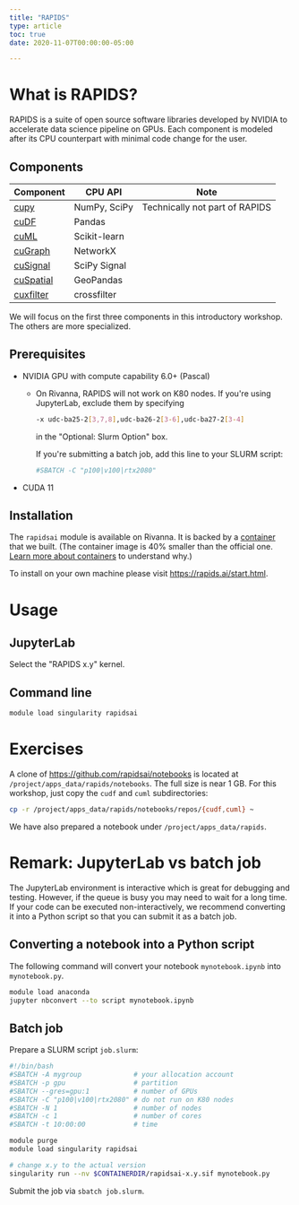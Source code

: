 ```yaml
---
title: "RAPIDS"
type: article 
toc: true
date: 2020-11-07T00:00:00-05:00

---
```


# What is RAPIDS?

RAPIDS is a suite of open source software libraries developed by NVIDIA to accelerate data science pipeline on GPUs. Each component is modeled after its CPU counterpart with minimal code change for the user.

## Components

|Component| CPU API | Note|
|---|---|---|
| [cupy](https://github.com/cupy/cupy) | NumPy, SciPy | Technically not part of RAPIDS |
| [cuDF](https://github.com/rapidsai/cudf) | Pandas | |
| [cuML](https://github.com/rapidsai/cuml) | Scikit-learn | |
| [cuGraph](https://github.com/rapidsai/cugraph) | NetworkX | |
| [cuSignal](https://github.com/rapidsai/cusignal) | SciPy Signal| |
| [cuSpatial](https://github.com/rapidsai/cuspatial) | GeoPandas | |
| [cuxfilter](https://github.com/rapidsai/cuxfilter) | crossfilter | |

We will focus on the first three components in this introductory workshop. The others are more specialized.

## Prerequisites

- NVIDIA GPU with compute capability 6.0+ (Pascal)
    - On Rivanna, RAPIDS will not work on K80 nodes. If you're using JupyterLab, exclude them by specifying
        ```bash
        -x udc-ba25-2[3,7,8],udc-ba26-2[3-6],udc-ba27-2[3-4]
        ```
        in the "Optional: Slurm Option" box.

        If you're submitting a batch job, add this line to your SLURM script:
        ```bash
        #SBATCH -C "p100|v100|rtx2080"
        ```
- CUDA 11

## Installation

The `rapidsai` module is available on Rivanna. It is backed by a [container](https://github.com/uvarc/rivanna-docker/tree/master/rapidsai) that we built. (The container image is 40% smaller than the official one. [Learn more about containers](/workshops/building-containers) to understand why.)

To install on your own machine please visit <https://rapids.ai/start.html>.

# Usage

## JupyterLab

Select the "RAPIDS x.y" kernel.

## Command line

```bash
module load singularity rapidsai
```

# Exercises

A clone of <https://github.com/rapidsai/notebooks> is located at `/project/apps_data/rapids/notebooks`. The full size is near 1 GB. For this workshop, just copy the `cudf` and `cuml` subdirectories:

```bash
cp -r /project/apps_data/rapids/notebooks/repos/{cudf,cuml} ~
```

We have also prepared a notebook under `/project/apps_data/rapids`. 


# Remark: JupyterLab vs batch job

The JupyterLab environment is interactive which is great for debugging and testing. However, if the queue is busy you may need to wait for a long time. If your code can be executed non-interactively, we recommend converting it into a Python script so that you can submit it as a batch job. 

## Converting a notebook into a Python script

The following command will convert your notebook `mynotebook.ipynb` into `mynotebook.py`.

```bash
module load anaconda
jupyter nbconvert --to script mynotebook.ipynb
```

## Batch job

Prepare a SLURM script `job.slurm`:

```bash
#!/bin/bash
#SBATCH -A mygroup             # your allocation account
#SBATCH -p gpu                 # partition
#SBATCH --gres=gpu:1           # number of GPUs
#SBATCH -C "p100|v100|rtx2080" # do not run on K80 nodes
#SBATCH -N 1                   # number of nodes
#SBATCH -c 1                   # number of cores
#SBATCH -t 10:00:00            # time

module purge
module load singularity rapidsai

# change x.y to the actual version
singularity run --nv $CONTAINERDIR/rapidsai-x.y.sif mynotebook.py
```

Submit the job via `sbatch job.slurm`.
